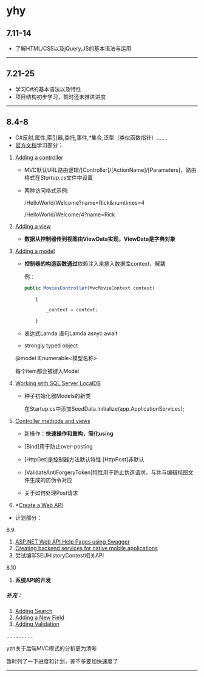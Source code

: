 # yhy

## 7.11-14

* 了解HTML/CSS以及jQuery,JS的基本语法与运用


***

## 7.21-25

* 学习C#的基本语法以及特性
* 项目结构初步学习，暂时还未推进进度


******

## 8.4-8



* C#反射,属性,索引器,委托,事件,*集合,泛型（类似函数指针）.......
* [官方文档](https://docs.microsoft.com/en-us/aspnet/core/tutorials/first-mvc-app/)学习部分：

1. [Adding a controller](https://docs.microsoft.com/en-us/aspnet/core/tutorials/first-mvc-app/adding-controller)

   * MVC默认URL路由逻辑/[Controller]/[ActionName]/[Parameters]，路由格式在*Startup.cs*文件中设置

   * 两种访问格式示例:

     /HelloWorld/Welcome?name=Rick&numtimes=4 

     /HelloWorld/Welcome/4?name=Rick

2. [Adding a view](https://docs.microsoft.com/en-us/aspnet/core/tutorials/first-mvc-app/adding-view)

   * **数据从控制器传到视图由ViewData实现，ViewData是字典对象**

3. [Adding a model](https://docs.microsoft.com/en-us/aspnet/core/tutorials/first-mvc-app/adding-model)

   * **控制器的构造函数通过**依赖注入来插入数据库context，解耦

     例：

     ``` javascript
     public MoviesController(MvcMovieContext context)

         {

             _context = context;

         }

     ```

   * 表达式Lamda 语句Lamda   asnyc  await

   *  strongly typed object

     @model IEnumerable<模型名称>

     每个item都会被键入Model

4. [Working with SQL Server LocalDB](https://docs.microsoft.com/en-us/aspnet/core/tutorials/first-mvc-app/working-with-sql)

   * 种子初始化器Models的新类

     在Startup.cs中添加SeedData.Initialize(app.ApplicationServices);

5. [Controller methods and views](https://docs.microsoft.com/en-us/aspnet/core/tutorials/first-mvc-app/controller-methods-views)

   * 新操作：**快速操作和重构，简化using**

   * [Bind]用于防止over-posting

   * [HttpGet]是控制器方法默认特性   [HttpPost]非默认

   * [ValidateAntiForgeryToken]特性用于防止伪造请求，与并与编辑视图文件生成的防伪令对应

   * 关于如何处理Post请求


6. *[Create a Web API](https://docs.microsoft.com/en-us/aspnet/core/tutorials/first-web-api-mac)



* 计划部分：

8.9

1. [ASP.NET Web API Help Pages using Swagger](https://docs.microsoft.com/en-us/aspnet/core/tutorials/web-api-help-pages-using-swagger)
2. [Creating backend services for native mobile applications](https://docs.microsoft.com/en-us/aspnet/core/mobile/native-mobile-backend)
3. 尝试编写SEUHistoryContest相关API



8.10

1. **系统API的开发**

##### 补充：

1. [Adding Search](https://docs.microsoft.com/en-us/aspnet/core/tutorials/first-mvc-app/search)
2. [Adding a New Field](https://docs.microsoft.com/en-us/aspnet/core/tutorials/first-mvc-app/new-field)
3. [Adding Validation](https://docs.microsoft.com/en-us/aspnet/core/tutorials/first-mvc-app/validation)

………………

yzh关于后端MVC模式的分析更为清晰

暂时列了一下进度和计划，差不多要加快速度了

******

